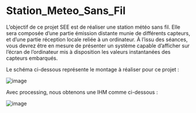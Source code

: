 # Station_Meteo_Sans_Fil
L’objectif de ce projet SEE est de réaliser une station météo sans fil. Elle sera composée d’une partie émission distante munie de différents capteurs, et d’une partie réception locale reliée à un ordinateur. À l’issu des séances, vous devrez être en mesure de présenter un système capable d’afficher sur l’écran de l’ordinateur mis à disposition les valeurs instantanées des capteurs embarqués.

Le schéma ci-dessous représente le montage à réaliser pour ce projet :

![image](https://user-images.githubusercontent.com/61350615/139874766-f407659f-3b7c-4b95-87e8-a4ee4de78afe.png)


Avec processing, nous obtenons une IHM comme ci-dessous :

![image](https://user-images.githubusercontent.com/61350615/139874976-423ee862-81a6-4590-91e7-af3d261dc8ae.png)
